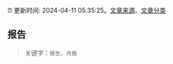 :alarm_clock: 更新时间: 2024-04-11 05:35:25。[文章来源](/README.md)、[文章分类](/TAGS.md)

## 报告


> 关键字：`报告`、`月报`



